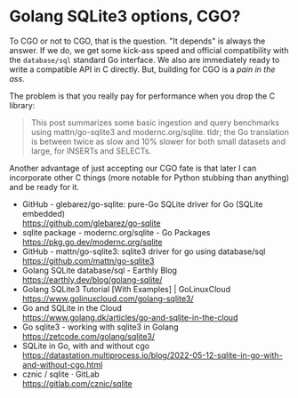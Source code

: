 # Golang SQLite3 options, CGO?

To CGO or not to CGO, that is the question. "It depends" is always the answer. If we do, we get some kick-ass speed and official compatibility with the `database/sql` standard Go interface. We also are immediately ready to write a compatible API in C directly. But, building for CGO is a *pain in the ass*.

The problem is that you really pay for performance when you drop the C library:

>    This post summarizes some basic ingestion and query benchmarks using mattn/go-sqlite3 and modernc.org/sqlite. tldr; the Go translation is between twice as slow and 10% slower for both small datasets and large, for INSERTs and SELECTs.

Another advantage of just accepting our CGO fate is that later I can incorporate other C things (more notable for Python stubbing than anything) and be ready for it.

* GitHub - glebarez/go-sqlite: pure-Go SQLite driver for Go (SQLite embedded)  
  <https://github.com/glebarez/go-sqlite>
* sqlite package - modernc.org/sqlite - Go Packages  
  <https://pkg.go.dev/modernc.org/sqlite>
* GitHub - mattn/go-sqlite3: sqlite3 driver for go using database/sql  
  <https://github.com/mattn/go-sqlite3>
* Golang SQLite database/sql - Earthly Blog  
  <https://earthly.dev/blog/golang-sqlite/>
* Golang SQLite3 Tutorial \[With Examples\] \| GoLinuxCloud  
  <https://www.golinuxcloud.com/golang-sqlite3/>
* Go and SQLite in the Cloud  
  <https://www.golang.dk/articles/go-and-sqlite-in-the-cloud>
* Go sqlite3 - working with sqlite3 in Golang  
  <https://zetcode.com/golang/sqlite3/>
* SQLite in Go, with and without cgo  
  <https://datastation.multiprocess.io/blog/2022-05-12-sqlite-in-go-with-and-without-cgo.html>
* cznic / sqlite · GitLab  
  <https://gitlab.com/cznic/sqlite>
